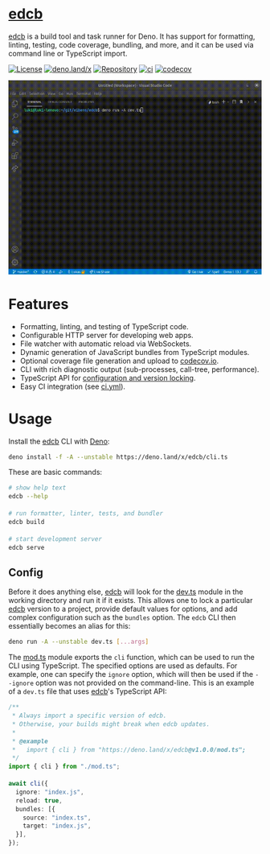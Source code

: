 # [edcb]

[edcb] is a build tool and task runner for Deno. It has support for formatting,
linting, testing, code coverage, bundling, and more, and it can be used via
command line or TypeScript import.

<!-- badges -->

[![License](https://img.shields.io/github/license/eibens/edcb?color=informational)](LICENSE)
[![deno.land/x](https://img.shields.io/badge/x/edcb-informational?logo=deno&label)](https://deno.land/x/edcb)
[![Repository](https://img.shields.io/github/v/tag/eibens/edcb?label&logo=github)](https://github.com/eibens/edcb)
[![ci](https://github.com/eibens/edcb/actions/workflows/ci.yml/badge.svg)](https://github.com/eibens/edcb/actions/workflows/ci.yml)
[![codecov](https://codecov.io/gh/eibens/edcb/branch/master/graph/badge.svg?token=OV98O91EJ1)](https://codecov.io/gh/eibens/edcb)

<!-- /badges -->

![edcb in action](docs/video.gif)

# Features

- Formatting, linting, and testing of TypeScript code.
- Configurable HTTP server for developing web apps.
- File watcher with automatic reload via WebSockets.
- Dynamic generation of JavaScript bundles from TypeScript modules.
- Optional coverage file generation and upload to [codecov.io].
- CLI with rich diagnostic output (sub-processes, call-tree, performance).
- TypeScript API for [configuration and version locking](#config).
- Easy CI integration (see [ci.yml](.github/workflows/ci.yml)).

# Usage

Install the [edcb] CLI with [Deno]:

```sh
deno install -f -A --unstable https://deno.land/x/edcb/cli.ts
```

These are basic commands:

```sh
# show help text
edcb --help

# run formatter, linter, tests, and bundler
edcb build

# start development server
edcb serve
```

## Config

Before it does anything else, [edcb] will look for the [dev.ts](dev.ts) module
in the working directory and run it if it exists. This allows one to lock a
particular [edcb] version to a project, provide default values for options, and
add complex configuration such as the `bundles` option. The `edcb` CLI then
essentially becomes an alias for this:

```sh
deno run -A --unstable dev.ts [...args]
```

The [mod.ts](mod.ts) module exports the `cli` function, which can be used to run
the CLI using TypeScript. The specified options are used as defaults. For
example, one can specify the `ignore` option, which will then be used if the
`--ignore` option was not provided on the command-line. This is an example of a
`dev.ts` file that uses [edcb]'s TypeScript API:

```ts
/**
 * Always import a specific version of edcb.
 * Otherwise, your builds might break when edcb updates.
 *
 * @example
 *   import { cli } from "https://deno.land/x/edcb@v1.0.0/mod.ts";
 */
import { cli } from "./mod.ts";

await cli({
  ignore: "index.js",
  reload: true,
  bundles: [{
    source: "index.ts",
    target: "index.js",
  }],
});
```

[edcb]: #
[Deno]: https://deno.land
[codecov.io]: https://codecov.io
